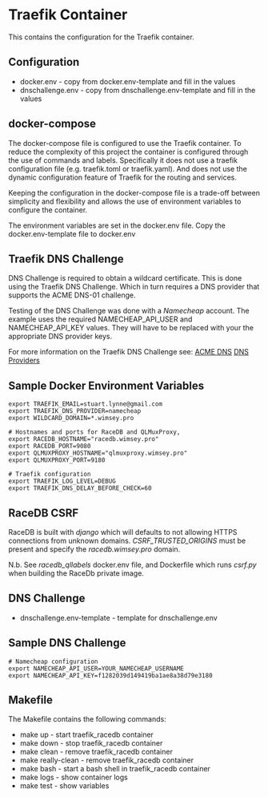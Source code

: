 # Traefik Container

This contains the configuration for the Traefik container.

## Configuration

- docker.env - copy from docker.env-template and fill in the values
- dnschallenge.env - copy from dnschallenge.env-template and fill in the values

## docker-compose

The docker-compose file is configured to use the Traefik container. To reduce the complexity of this
project the container is configured through the use of commands and labels. Specifically it does
not use a traefik configuration file (e.g. traefik.toml or traefik.yaml). And does not use the
dynamic configuration feature of Traefik for the routing and services.

Keeping the configuration in the docker-compose file is a trade-off between simplicity and flexibility 
and allows the use of environment variables to configure the container.

The environment variables are set in the docker.env file. Copy the docker.env-template file to docker.env

## Traefik DNS Challenge

DNS Challenge is required to obtain a wildcard certificate. This is done using the Traefik DNS Challenge.
Which in turn requires a DNS provider that supports the ACME DNS-01 challenge.

Testing of the DNS Challenge was done with a *Namecheap* account. 
The example uses the required NAMECHEAP\_API\_USER and NAMECHEAP\_API\_KEY values.
They will have to be replaced with your the appropriate DNS provider keys.

For more information on the Traefik DNS Challenge see:
[ACME DNS](https://doc.traefik.io/traefik/user-guides/docker-compose/acme-dns/)
[DNS Providers](https://doc.traefik.io/traefik/https/acme/#providers)



## Sample Docker Environment Variables
```
export TRAEFIK_EMAIL=stuart.lynne@gmail.com
export TRAEFIK_DNS_PROVIDER=namecheap
export WILDCARD_DOMAIN=*.wimsey.pro

# Hostnames and ports for RaceDB and QLMuxProxy, 
export RACEDB_HOSTNAME="racedb.wimsey.pro"
export RACEDB_PORT=9080
export QLMUXPROXY_HOSTNAME="qlmuxproxy.wimsey.pro"
export QLMUXPROXY_PORT=9180

# Traefik configuration
export TRAEFIK_LOG_LEVEL=DEBUG
export TRAEFIK_DNS_DELAY_BEFORE_CHECK=60
```

## RaceDB CSRF
RaceDB is built with *django* which will defaults to not allowing HTTPS connections
from unknown domains. *CSRF\_TRUSTED\_ORIGINS* must be present and specify the
*racedb.wimsey.pro* domain.

N.b. See *racedb_qllabels* docker.env file, and Dockerfile which runs *csrf.py* 
when building the RaceDb private image.


## DNS Challenge

- dnschallenge.env-template - template for dnschallenge.env

## Sample DNS Challenge

```
# Namecheap configuration
export NAMECHEAP_API_USER=YOUR_NAMECHEAP_USERNAME
export NAMECHEAP_API_KEY=f1282039d149419ba1ae8a38d79e3180
```


## Makefile

The Makefile contains the following commands:

- make up - start traefik\_racedb container
- make down - stop traefik\_racedb container
- make clean - remove traefik\_racedb container
- make really-clean - remove traefik\_racedb container 
- make bash - start a bash shell in traefik\_racedb container
- make logs - show container logs
- make test - show variables

